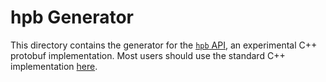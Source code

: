 hpb Generator
==================

This directory contains the generator for the [`hpb`
API](https://github.com/protocolbuffers/protobuf/tree/main/hpb), an
experimental C++ protobuf implementation. Most users should use the standard
C++ implementation
[here](https://github.com/protocolbuffers/protobuf/tree/main/src).
